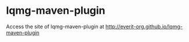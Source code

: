 lqmg-maven-plugin
=================

Access the site of lqmg-maven-plugin at
http://everit-org.github.io/lqmg-maven-plugin